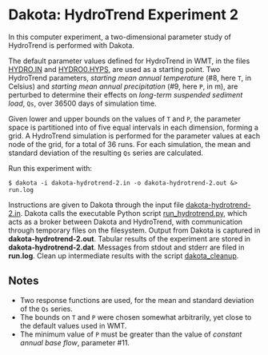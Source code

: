 # Dakota: HydroTrend Experiment 2

In this computer experiment,
a two-dimensional parameter study of HydroTrend
is performed with Dakota.

The default parameter values defined for HydroTrend in WMT,
in the files
<a href="./HYDRO_IN/HYDRO.IN">HYDRO.IN</a>
and
<a href="./HYDRO_IN/HYDRO0.HYPS">HYDRO0.HYPS</a>,
are used as a starting point.
Two HydroTrend parameters,
_starting mean annual temperature_ (#8, here `T`, in Celsius) and
_starting mean annual precipitation_ (#9, here `P`, in m),
are perturbed
to determine their effects on
_long-term suspended sediment load_, `Qs`,
over 36500 days of simulation time.

Given lower and upper bounds on the values of `T` and `P`,
the parameter space is partitioned into
of five equal intervals in each dimension,
forming a grid.
A HydroTrend simulation is performed
for the parameter values at each node of the grid,
for a total of 36 runs.
For each simulation,
the mean and standard deviation of the resulting `Qs` series
are calculated.

Run this experiment with:

	$ dakota -i dakota-hydrotrend-2.in -o dakota-hydrotrend-2.out &> run.log

Instructions are given to Dakota through the input file
<a href="./dakota-hydrotrend-2.in">dakota-hydrotrend-2.in</a>.
Dakota calls the executable Python script
<a href="./run_hydrotrend.py">run_hydrotrend.py</a>,
which acts as a broker between Dakota and HydroTrend,
with communication 
through temporary files on the filesystem.
Output from Dakota is captured in
**dakota-hydrotrend-2.out**.
Tabular results of the experiment
are stored in
**dakota-hydrotrend-2.dat**.
Messages from stdout and stderr are filed in
**run.log**.
Clean up intermediate results with the script
<a href="./dakota_cleanup">dakota_cleanup</a>.

## Notes

* Two response functions are used, for the mean and standard deviation
  of the `Qs` series.
* The bounds on `T` and `P` were chosen somewhat arbitrarily, yet
  close to the default values used in WMT.
* The minimum value of `P` must be greater than the value of _constant
  annual base flow_, parameter #11.
